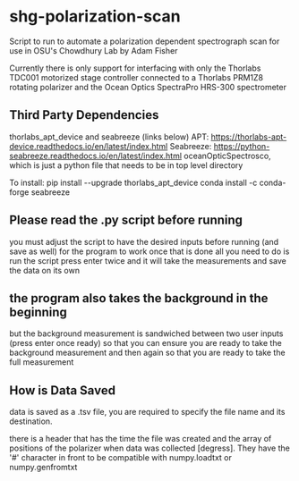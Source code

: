 # shg-polarization-scan

Script to run to automate a polarization dependent spectrograph scan
for use in OSU's Chowdhury Lab
by Adam Fisher

Currently there is only support for interfacing with only the Thorlabs TDC001 motorized stage controller connected to a Thorlabs PRM1Z8 rotating polarizer and the Ocean Optics SpectraPro HRS-300 spectrometer

## Third Party Dependencies

thorlabs_apt_device and seabreeze (links below)
APT: <https://thorlabs-apt-device.readthedocs.io/en/latest/index.html>
Seabreeze: <https://python-seabreeze.readthedocs.io/en/latest/index.html>
oceanOpticSpectrosco, which is just a python file that needs to be in top level directory

To install:
pip install --upgrade thorlabs_apt_device
conda install -c conda-forge seabreeze

## Please read the .py script before running

you must adjust the script to have the desired inputs before running (and save as well) for the program to work
once that is done all you need to do is run the script press enter twice and it will take the measurements and save the data on its own

## the program also takes the background in the beginning

but the background measurement is sandwiched between two user inputs (press enter once ready) so that you can ensure you are ready to take the background measurement and then again so that you are ready to take the full measurement

## How is Data Saved

data is saved as a .tsv file, you are required to specify the file name and its destination.

there is a header that has the time the file was created and the array of positions of the polarizer when data was collected [degress]. They have the '#' character in front to be compatible with numpy.loadtxt or numpy.genfromtxt
